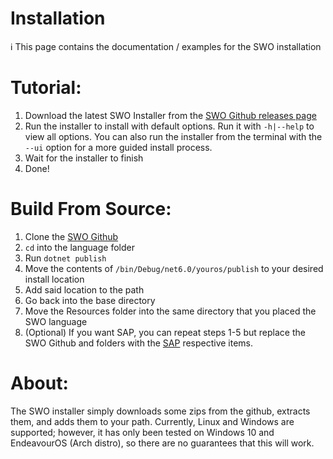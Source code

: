 # Installation

<aside>
ℹ️ This page contains the documentation / examples for the SWO installation

</aside>

# Tutorial:

1. Download the latest SWO Installer from the [SWO Github releases page](https://github.com/green726/SWO/releases)
2. Run the installer to install with default options. Run it with `-h|--help` to view all options. You can also run the installer from the terminal with the `--ui` option for a more guided install process. 
3. Wait for the installer to finish
4. Done!

# Build From Source:

1. Clone the [SWO Github](https://github.com/green726/SWO)
2. `cd` into the language folder
3. Run `dotnet publish` 
4. Move the contents of `/bin/Debug/net6.0/youros/publish` to your desired install location
5. Add said location to the path
6. Go back into the base directory
7. Move the Resources folder into the same directory that you placed the SWO language
8. (Optional) If you want SAP, you can repeat steps 1-5 but replace the SWO Github and folders with the [SAP](https://github.com/green726/SAP) respective items. 

# About:

The SWO installer simply downloads some zips from the github, extracts them, and adds them to your path. Currently, Linux and Windows are supported; however, it has only been tested on Windows 10 and EndeavourOS (Arch distro), so there are no guarantees that this will work.